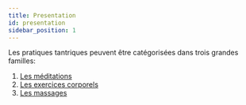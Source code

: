 ```yaml
---
title: Presentation
id: presentation
sidebar_position: 1
---
```


Les pratiques tantriques peuvent être catégorisées dans trois grandes familles:

1. [Les méditations](meditation/introduction.md)
1. [Les exercices corporels](exercices/introduction.md)
1. [Les massages](massages/introduction.md)
